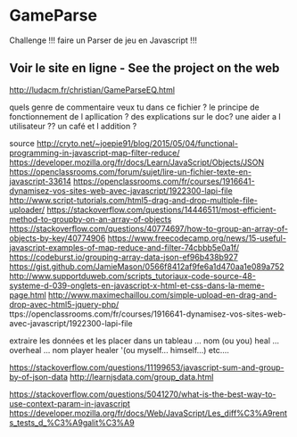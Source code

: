 # GameParse
Challenge !!! faire un Parser de jeu en Javascript !!!

## Voir le site en ligne - See the project on the web
http://ludacm.fr/christian/GameParseEQ.html


quels genre de commentaire veux tu dans ce fichier ?
le principe de fonctionnement de l apllication ?
des explications sur le doc?
une aider a l utilisateur ??
un café et l addition ?



source
 http://cryto.net/~joepie91/blog/2015/05/04/functional-programming-in-javascript-map-filter-reduce/
https://developer.mozilla.org/fr/docs/Learn/JavaScript/Objects/JSON
https://openclassrooms.com/forum/sujet/lire-un-fichier-texte-en-javascript-33614
https://openclassrooms.com/fr/courses/1916641-dynamisez-vos-sites-web-avec-javascript/1922300-lapi-file
http://www.script-tutorials.com/html5-drag-and-drop-multiple-file-uploader/
https://stackoverflow.com/questions/14446511/most-efficient-method-to-groupby-on-an-array-of-objects
https://stackoverflow.com/questions/40774697/how-to-group-an-array-of-objects-by-key/40774906
https://www.freecodecamp.org/news/15-useful-javascript-examples-of-map-reduce-and-filter-74cbbb5e0a1f/
https://codeburst.io/grouping-array-data-json-ef96b438b927
https://gist.github.com/JamieMason/0566f8412af9fe6a1d470aa1e089a752
http://www.supportduweb.com/scripts_tutoriaux-code-source-48-systeme-d-039-onglets-en-javascript-x-html-et-css-dans-la-meme-page.html
http://www.maximechaillou.com/simple-upload-en-drag-and-drop-avec-html5-jquery-php/
ttps://openclassrooms.com/fr/courses/1916641-dynamisez-vos-sites-web-avec-javascript/1922300-lapi-file

 extraire les données et les placer dans un tableau ... nom (ou you) heal ... overheal ... nom player healer '(ou myself... himself...) etc....

https://stackoverflow.com/questions/11199653/javascript-sum-and-group-by-of-json-data
http://learnjsdata.com/group_data.html

https://stackoverflow.com/questions/5041270/what-is-the-best-way-to-use-context-param-in-javascript
https://developer.mozilla.org/fr/docs/Web/JavaScript/Les_diff%C3%A9rents_tests_d_%C3%A9galit%C3%A9

